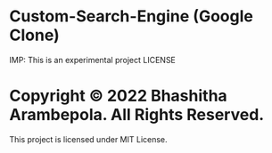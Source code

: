 # Custom-Search-Engine (Google Clone)


IMP: This is an experimental project
LICENSE

# Copyright © 2022 Bhashitha Arambepola. All Rights Reserved.
This project is licensed under MIT License.